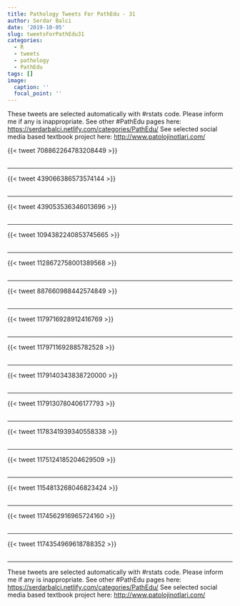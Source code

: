 ```yaml
---
title: Pathology Tweets For PathEdu - 31
author: Serdar Balci
date: '2019-10-05'
slug: tweetsForPathEdu31
categories:
  - R
  - tweets
  - pathology
  - PathEdu
tags: []
image:
  caption: ''
  focal_point: ''
---
```



These tweets are selected automatically with #rstats code. Please inform me if any is inappropriate.
See other #PathEdu pages here: https://serdarbalci.netlify.com/categories/PathEdu/ 
See selected social media based textbook project here: http://www.patolojinotlari.com/

{{< tweet 708862264783208449 >}}
<br>
<br>
<hr>
{{< tweet 439066386573574144 >}}
<br>
<br>
<hr>
{{< tweet 439053536346013696 >}}
<br>
<br>
<hr>
{{< tweet 1094382240853745665 >}}
<br>
<br>
<hr>
{{< tweet 1128672758001389568 >}}
<br>
<br>
<hr>
{{< tweet 887660988442574849 >}}
<br>
<br>
<hr>
{{< tweet 1179716928912416769 >}}
<br>
<br>
<hr>
{{< tweet 1179711692885782528 >}}
<br>
<br>
<hr>
{{< tweet 1179140343838720000 >}}
<br>
<br>
<hr>
{{< tweet 1179130780406177793 >}}
<br>
<br>
<hr>
{{< tweet 1178341939340558338 >}}
<br>
<br>
<hr>
{{< tweet 1175124185204629509 >}}
<br>
<br>
<hr>
{{< tweet 1154813268046823424 >}}
<br>
<br>
<hr>
{{< tweet 1174562916965724160 >}}
<br>
<br>
<hr>
{{< tweet 1174354969618788352 >}}
<br>
<br>
<hr>


These tweets are selected automatically with #rstats code. Please inform me if any is inappropriate.
See other #PathEdu pages here: https://serdarbalci.netlify.com/categories/PathEdu/ 
See selected social media based textbook project here: http://www.patolojinotlari.com/
